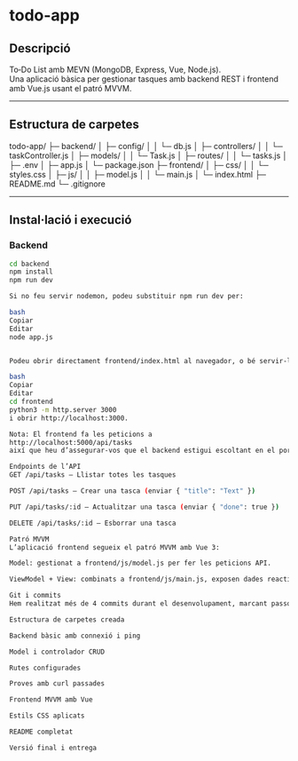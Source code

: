 # todo-app

## Descripció

To‑Do List amb MEVN (MongoDB, Express, Vue, Node.js).  
Una aplicació bàsica per gestionar tasques amb backend REST i frontend amb Vue.js usant el patró MVVM.

---

## Estructura de carpetes

todo-app/
├─ backend/
│ ├─ config/
│ │ └─ db.js
│ ├─ controllers/
│ │ └─ taskController.js
│ ├─ models/
│ │ └─ Task.js
│ ├─ routes/
│ │ └─ tasks.js
│ ├─ .env
│ ├─ app.js
│ └─ package.json
├─ frontend/
│ ├─ css/
│ │ └─ styles.css
│ ├─ js/
│ │ ├─ model.js
│ │ └─ main.js
│ └─ index.html
├─ README.md
└─ .gitignore

---

## Instal·lació i execució

### Backend

```bash
cd backend
npm install
npm run dev

Si no feu servir nodemon, podeu substituir npm run dev per:

bash
Copiar
Editar
node app.js


Podeu obrir directament frontend/index.html al navegador, o bé servir-lo amb un servidor estàtic, per exemple:

bash
Copiar
Editar
cd frontend
python3 -m http.server 3000
i obrir http://localhost:3000.

Nota: El frontend fa les peticions a
http://localhost:5000/api/tasks
així que heu d’assegurar-vos que el backend estigui escoltant en el port 5000.

Endpoints de l’API
GET /api/tasks — Llistar totes les tasques

POST /api/tasks — Crear una tasca (enviar { "title": "Text" })

PUT /api/tasks/:id — Actualitzar una tasca (enviar { "done": true })

DELETE /api/tasks/:id — Esborrar una tasca

Patró MVVM
L’aplicació frontend segueix el patró MVVM amb Vue 3:

Model: gestionat a frontend/js/model.js per fer les peticions API.

ViewModel + View: combinats a frontend/js/main.js, exposen dades reactives i mètodes a la plantilla de index.html.

Git i commits
Hem realitzat més de 4 commits durant el desenvolupament, marcant passos clau:

Estructura de carpetes creada

Backend bàsic amb connexió i ping

Model i controlador CRUD

Rutes configurades

Proves amb curl passades

Frontend MVVM amb Vue

Estils CSS aplicats

README completat

Versió final i entrega


